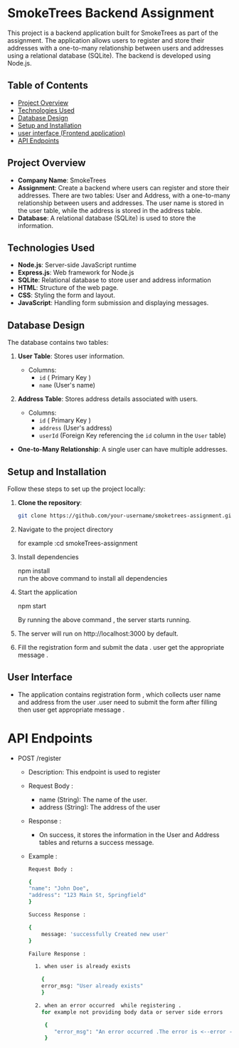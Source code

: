 # SmokeTrees Backend Assignment

This project is a backend application built for SmokeTrees as part of the assignment. The application allows users to register and store their addresses with a one-to-many relationship between users and addresses using a relational database (SQLite). The backend is developed using Node.js.

## Table of Contents
- [Project Overview](#project-overview)
- [Technologies Used](#technologies-used)
- [Database Design](#database-design)
- [Setup and Installation](#setup-and-installation)
- [user interface (Frontend application) ](#User-Interface)
- [API Endpoints](#api-endpoints)


## Project Overview

- **Company Name**: SmokeTrees
- **Assignment**: Create a backend where users can register and store their addresses. There are two tables: User and Address, with a one-to-many relationship between users and addresses. The user name is stored in the user table, while the address is stored in the address table.
- **Database**: A relational database (SQLite) is used to store the information.


## Technologies Used

- **Node.js**: Server-side JavaScript runtime
- **Express.js**: Web framework for Node.js
- **SQLite**: Relational database to store user and address information
- **HTML**: Structure of the web page.
- **CSS**: Styling the form and layout.
- **JavaScript**: Handling form submission and displaying messages.


## Database Design

The database contains two tables:

1. **User Table**: Stores user information.
   - Columns: 
     - `id` ( Primary Key )
     - `name` (User's name)
   
2. **Address Table**: Stores address details associated with users.
   - Columns: 
     - `id` ( Primary Key )
     - `address` (User's address)
     - `userId` (Foreign Key referencing the `id` column in the `User` table)

- **One-to-Many Relationship**: A single user can have multiple addresses.  



## Setup and Installation

Follow these steps to set up the project locally:

1. **Clone the repository**:
   ```bash
   git clone https://github.com/your-username/smoketrees-assignment.git 

2. Navigate to the project directory 

    for example :cd smokeTrees-assignment

3. Install dependencies 

    npm install  
    run the above command to install all dependencies 

4. Start the application

    npm start

    By running the above command , the server starts running.

5. The server will run on http://localhost:3000 by default.

6. Fill the registration form and submit the data . user get the appropriate message .

## User Interface 

 -  The application contains registration form , which collects user name and address from the user .user need to submit the form after filling then user get appropriate message .

# API Endpoints

- POST /register 
    - Description: This endpoint is used to register

    - Request Body :
        - name (String): The name of the user.
        - address (String): The address of the user
    - Response :
        - On success, it stores the information in the User and Address tables and returns a success message.

    - Example :
        ```bash 
        Request Body :

        {
        "name": "John Doe",
        "address": "123 Main St, Springfield"
        }

        Success Response :

        { 
            message: 'successfully Created new user' 
        }

        Failure Response :

          1. when user is already exists

            {
            error_msg: "User already exists"
            }

          2. when an error occurred  while registering .
            for example not providing body data or server side errors

             {
                "error_msg": "An error occurred .The error is <--error -->"
             }









